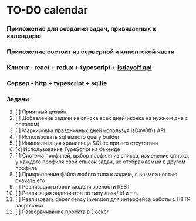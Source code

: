 # TO-DO calendar

### Приложение для создания задач, привязанных к календарю

### Приложение состоит из серверной и клиентской части

### Клиент - react + redux + typescript + [isdayoff api](https://www.isdayoff.ru/)

### Сервер - http + typescript + sqlite

### Задачи
1. [ ] Приятный дизайн
2. [ ] Добавление задачи из списка всех дней(иконка на нужном дне с попапом)
3. [ ] Маркировка праздничных дней используя isDayOff() API
4. [ ] Использовать sql вместо query builder
5. [ ] Инициализация хранилища SQLite при его отсутствии
6. [x] Использование TypeScript на бекенде
7. [ ] Система профилей, выбор профиля из списка, изменение списка, у каждого
   профиля свой список задач, не отображаемый в другом профиле
8. [ ] Прикрепление файла любого типа к задаче, с возможностью скачать его
9. [ ] Реализация второй модели зрелости REST
10. [ ] Реализация эндпоинтов по типу /task/:id и т.п.
11. [ ] Реализовать dependency inversion для интерфейса работы с HTTP запросами
12. [ ] Разворачивание проекта в Docker
